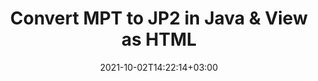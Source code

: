 ---
############################# Static ############################
layout: "autogen"
date: 2021-10-02T14:22:14+03:00
draft: false
path: "total/java/conversion/mpt-to-jp2/"

############################# Head ############################
head_title: "Convert MPT to JP2 in Java - Sample Java Code"
head_description: "Java document conversion library to convert MPT to JP2 and 100+ other file formats in Java & J2SE applications. View the Converted JP2 document as HTML viewer."

############################# Header ############################
title: "Convert MPT to JP2 in Java & View as HTML"
description: "Programmatically convert MPT to JP2 in Java & J2SE platforms using flexible document manipulation options to customize the resultant document. Convert the complete document or some specific pages based on page numbers or selective page ranges using Java document conversion library."

############################# SubMenu ############################
submenu:
    enable: false

############################# Content ############################
content:
    enable: true
    block:
    - title_left: "MPT to JP2 Conversion in Java"
      content_left: |
          Perform MPT to JP2 file conversion in three simple steps using Java. View the converted document as HTML without any external software dependency.

          -   Create a new instance of **Converter** class and load the MPT file
          -   Set **ConvertOptions** for the JP2 document type
          -   Call **Convert** method of **Converter** class instance for conversion to JP2
          -   Set options for HTML viewer
          -   Create **Viewer** object to view converted JP2 as HTML
          
      title_right: "Convert Remotely Located Documents"
      content_right: |
          You require `GroupDocs.Conversion` & `GroupDocs.Viewer` namespaces to convert between a wide range of popular document types such as PDF, Microsoft Word, Excel, PowerPoint, Project, Outlook, HTML, diagrams and image file formats. Explore other [Java APIs for Office documents](https://products.conholdate.com/total/java/) as offered by Conholdate.Total.
          
          Get the respective assembly files from the [downloads](https://downloads.conholdate.com/total/java) or fetch the whole package from [Maven](https://repository.conholdate.com/webapp/#/artifacts/browse/tree/General/repo) to add 'Conholdate.Total` directly in your workspace.
          
      code: |
          ```cs {linenos=false}
          // Convert MPT to JP2 using GroupDocs.Conversion API
          // Load the source MPT file to be converted
          Converter converter = new Converter("input.mpt");

          // Get the convert options ready for the target JP2 format
          ConvertOptions convertOptions = new FileType().fromExtension("jp2").getConvertOptions();

          // Convert to JP2 format
          converter.convert("output.jp2", convertOptions);

          // Create Viewer object to view the converted JP2 as HTML
          try (Viewer viewer = new Viewer("output.jp2"))
          {
              // Set options for HTML viewer
              HtmlViewOptions viewOptions = HtmlViewOptions.forEmbeddedResources("output{0}.html");

              // View converted JP2 as HTML
              viewer.view(viewOptions);
          }
          ```
    - title_left: "Convert Password Protected MPT to JP2"
      content_left: |
          Accurately load and convert documents that are protected with a password within your Java based applications. The file format conversion API also supports rendering remote documents from different sources including S3, Blob, FTP, Stream, URL or a local disk.

          -   Create new instance of **Converter** class and pass source document path
          -   Instantiate the proper **ConvertOptions** class e.g. (**PdfConvertOptions**, **WordProcessingConvertOptions**, **SpreadsheetConvertOptions** etc.)
          -   Call **convert** method of **Converter** class instance and pass filename for the converted document
        
      title_right: "Source Document Information Extraction"
      content_right: |
          The documents information extraction feature not only allows getting the basic information about the source document file but it also supports extracting some valuable file-format specific information such as project start and end dates of a Microsoft Project file, any printing restrictions on a PDF document, list of folders enclosed in an Outlook data file etc. 

          Convert popular document file formats on different operating systems such as Windows, Linux or macOS while using development environments such as NetBeans, IntelliJ IDEA and Eclipse.
          
      code: |
          ```cs {linenos=false}
          // Load and convert password protected documents
          WordProcessingLoadOptions loadOptions = new WordProcessingLoadOptions();
          loadOptions.setPassword("12345");

          // Create an instance of Converter class and pass source document path and the load options delegate as a constructor parameters
          Converter converter = new Converter("input.mpt", loadOptions);

          // Instantiate PdfConvertOptions class
          PdfConvertOptions options = new PdfConvertOptions();

          // Call convert method of Converter class instance and pass filename for the converted document and the instance of ConvertOptions from the previous step
          converter.convert("output.jp2, options);
          ```
############################# About Formats ############################
about_formats:
    enable: false
############################# More Formats ############################
more_formats:
    enable: true
    auto: false
    other_out_formats: PDF DOCX DOT DOTX DOTM TXT RTF HTML MHTML XLS XLSX XLSM XLT XLTX XLTM DIF PPT PPTX PPS PPSX POT POTX POTM ODT OTT EMZ WMZ SVGZ TEX DCM WMF BMP PNG GIF JPEG TIFF
############################# Back to top ###############################
back_to_top:
  enable: true
---